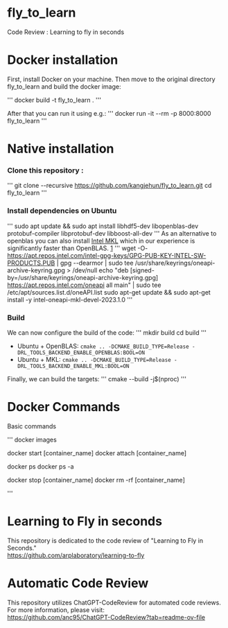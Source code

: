 # fly_to_learn
Code Review : Learning to fly in seconds

# Docker installation
First, install Docker on your machine.
Then move to the original directory fly_to_learn and build the docker image:

'''
docker build -t fly_to_learn .
'''

After that you can run it using e.g.:
'''
docker run -it --rm -p 8000:8000 fly_to_learn
'''

# Native installation
### Clone this repository :
'''
git clone --recursive https://github.com/kangjehun/fly_to_learn.git
cd fly_to_learn
'''
### Install dependencies on Ubuntu
'''
sudo apt update && sudo apt install libhdf5-dev libopenblas-dev protobuf-compiler libprotobuf-dev libboost-all-dev
'''
As an alternative to openblas you can also install [Intel MKL](https://www.intel.com/content/www/us/en/developer/tools/oneapi/onemkl-download.html) which in our experience is significantly faster than OpenBLAS. [1](https://github.com/arplaboratory/learning-to-fly?tab=readme-ov-file#install-dependencies-on-ubuntu)
'''
wget -O- https://apt.repos.intel.com/intel-gpg-keys/GPG-PUB-KEY-INTEL-SW-PRODUCTS.PUB | gpg --dearmor | sudo tee /usr/share/keyrings/oneapi-archive-keyring.gpg > /dev/null
echo "deb [signed-by=/usr/share/keyrings/oneapi-archive-keyring.gpg] https://apt.repos.intel.com/oneapi all main" | sudo tee /etc/apt/sources.list.d/oneAPI.list
sudo apt-get update && sudo apt-get install -y intel-oneapi-mkl-devel-2023.1.0
'''

### Build
We can now configure the build of the code:
'''
mkdir build
cd build
'''
- Ubuntu + OpenBLAS: `cmake .. -DCMAKE_BUILD_TYPE=Release -DRL_TOOLS_BACKEND_ENABLE_OPENBLAS:BOOL=ON`
- Ubuntu + MKL: `cmake .. -DCMAKE_BUILD_TYPE=Release -DRL_TOOLS_BACKEND_ENABLE_MKL:BOOL=ON`

Finally, we can build the targets:
'''
cmake --build -j$(nproc)
'''


# Docker Commands
Basic commands

'''
docker images

docker start [container_name]
docker attach [container_name]

docker ps
docker ps -a

docker stop [container_name]
docker rm -rf [container_name]

'''

# Learning to Fly in seconds
This repository is dedicated to the code review of "Learning to Fly in Seconds."  
https://github.com/arplaboratory/learning-to-fly  

# Automatic Code Review
This repository utilizes ChatGPT-CodeReview for automated code reviews.   
For more information, please visit:  
https://github.com/anc95/ChatGPT-CodeReview?tab=readme-ov-file  
